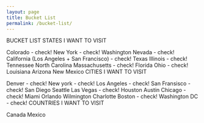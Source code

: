 ```yaml
---
layout: page
title: Bucket List
permalink: /bucket-list/
---
```


BUCKET LIST
STATES I WANT TO VISIT

Colorado - check!
New York - check!
Washington
Nevada - check!
California (Los Angeles + San Francisco) - check!
Texas
Illinois - check!
Tennessee
North Carolina
Massachusetts - check!
Florida
Ohio - check!
Louisiana
Arizona
New Mexico
CITIES I WANT TO VISIT

Denver - check!
New york - check!
Los Angeles - check!
San Fransisco - check!
San Diego
Seattle
Las Vegas - check!
Houston
Austin
Chicago - check!
Miami
Orlando
Wilmington
Charlotte
Boston - check!
Washington DC - check!
COUNTRIES I WANT TO VISIT

Canada
Mexico
